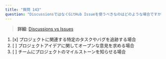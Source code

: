```yaml
---
title: "質問 143"
question: "DiscussionsではなくGitHub Issueを使うべきなのはどのような場合ですか？"
---
```


> **詳細**: [Discussions vs Issues](https://docs.github.com/en/discussions/collaborating-with-your-community-using-discussions/about-discussions#discussions-and-issues)
1. [x] プロジェクトに関連する特定のタスクやバグを追跡する場合  
1. [ ] プロジェクトアイデアに関してオープンな意見を求める場合  
1. [ ] チームにプロジェクトのマイルストーンを知らせる場合
